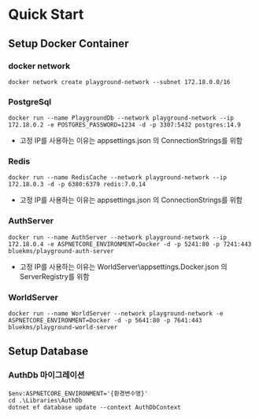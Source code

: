 # Quick Start

## Setup Docker Container

### docker network
```
docker network create playground-network --subnet 172.18.0.0/16
```

### PostgreSql
```
docker run --name PlaygroundDb --network playground-network --ip 172.18.0.2 -e POSTGRES_PASSWORD=1234 -d -p 3307:5432 postgres:14.9
```
* 고정 IP를 사용하는 이유는 appsettings.json 의 ConnectionStrings를 위함


### Redis
```
docker run --name RedisCache --network playground-network --ip 172.18.0.3 -d -p 6380:6379 redis:7.0.14
```
* 고정 IP를 사용하는 이유는 appsettings.json 의 ConnectionStrings를 위함


### AuthServer
```
docker run --name AuthServer --network playground-network --ip 172.18.0.4 -e ASPNETCORE_ENVIRONMENT=Docker -d -p 5241:80 -p 7241:443 bluekms/playground-auth-server
```
* 고정 IP를 사용하는 이유는 WorldServer\appsettings.Docker.json 의 ServerRegistry를 위함

### WorldServer
```
docker run --name WorldServer --network playground-network -e ASPNETCORE_ENVIRONMENT=Docker -d -p 5641:80 -p 7641:443 bluekms/playground-world-server
```

## Setup Database

### AuthDb 마이그레이션
```
$env:ASPNETCORE_ENVIRONMENT='{환경변수명}'
cd .\Libraries\AuthDb
dotnet ef database update --context AuthDbContext
```